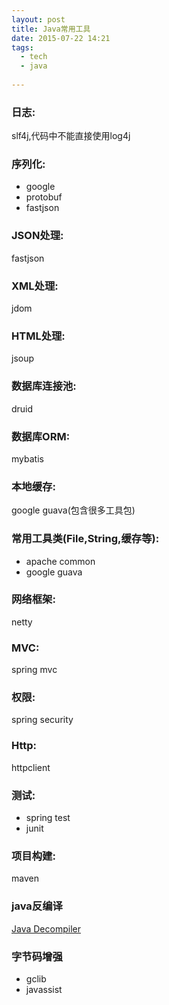 ```yaml
---
layout: post
title: Java常用工具
date: 2015-07-22 14:21
tags:
  - tech
  - java
  
---
```


### 日志:
slf4j,代码中不能直接使用log4j

### 序列化:
- google 
- protobuf
- fastjson

### JSON处理:
fastjson

### XML处理:
jdom

### HTML处理:
jsoup

### 数据库连接池:
druid

### 数据库ORM:
mybatis

### 本地缓存:
google guava(包含很多工具包)

### 常用工具类(File,String,缓存等):
- apache common
- google guava

### 网络框架:
netty

### MVC:
spring mvc

### 权限:
spring security

### Http:
httpclient

### 测试:
- spring test
- junit

### 项目构建:
maven

### java反编译
[Java Decompiler](http://jd.benow.ca/)

### 字节码增强
- gclib
- javassist

